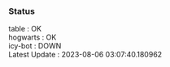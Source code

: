 ### Status


table : OK  
hogwarts : OK  
icy-bot : DOWN  
Latest Update : 2023-08-06 03:07:40.180962
